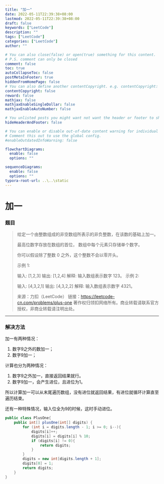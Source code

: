 ```yaml
---
title: "加一"
date: 2022-05-11T22:39:38+08:00
lastmod: 2022-05-11T22:39:38+08:00
draft: false
keywords: ["LeetCode"]
description: ""
tags: ["LeetCode"]
categories: ["LeetCode"]
author: ""

# You can also close(false) or open(true) something for this content.
# P.S. comment can only be closed
comment: false
toc: true
autoCollapseToc: false
postMetaInFooter: true
hiddenFromHomePage: false
# You can also define another contentCopyright. e.g. contentCopyright: "This is another copyright."
contentCopyright: false
reward: false
mathjax: false
mathjaxEnableSingleDollar: false
mathjaxEnableAutoNumber: false

# You unlisted posts you might want not want the header or footer to show
hideHeaderAndFooter: false

# You can enable or disable out-of-date content warning for individual post.
# Comment this out to use the global config.
#enableOutdatedInfoWarning: false

flowchartDiagrams:
  enable: false
  options: ""

sequenceDiagrams: 
  enable: false
  options: ""
typora-root-url: ..\..\static
---
```


<!--more-->
# 加一

### 题目

> 给定一个由整数组成的非空数组所表示的非负整数，在该数的基础上加一。
>
> 最高位数字存放在数组的首位， 数组中每个元素只存储单个数字。
>
> 你可以假设除了整数 0 之外，这个整数不会以零开头。
>
> 示例 1:
>
> 输入: [1,2,3]
> 输出: [1,2,4]
> 解释: 输入数组表示数字 123。
> 示例 2:
>
> 输入: [4,3,2,1]
> 输出: [4,3,2,2]
> 解释: 输入数组表示数字 4321。
>
> 来源：力扣（LeetCode）
> 链接：https://leetcode-cn.com/problems/plus-one
> 著作权归领扣网络所有。商业转载请联系官方授权，非商业转载请注明出处。

---

### 解决方法

加一有两种情况：

1. 数字9之外的数加一；
2. 数字9加一；

计算也分为两种情况：

1. 数字9之外加一，直接返回结果就行。
2. 数字9加一，会产生进位，且进位为1。

所以计算加一可以从末尾遍历数组，没有进位就返回结果，有进位就循环计算直至遍历结束。

还有一种特殊情况，输入位全为9的时候，这时手动进位。

```java
public class PlusOne{
    public int[] plusOne(int[] digits) {
        for (int i = digits.length - 1; i >= 0; i--){
            digits[i]++;
            digits[i] = digits[i] % 10;
            if (digits[i] != 0){
                return digits;
            }
        }
        digits = new int[digits.length + 1];
        digits[0] = 1;
        return digits;
    }
}
```

